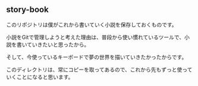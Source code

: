 ## story-book

このリポジトリは僕がこれから書いていく小説を保存しておくものです。

小説をGitで管理しようと考えた理由は、普段から使い慣れているツールで、小説を書いていきたいと思ったから。

そして、今使っているキーボードで夢の世界を描いていきたかったからです。

このディレクトリは、常にコピーを取ってあるので、これから先もずっと使っていくことになると思います。


